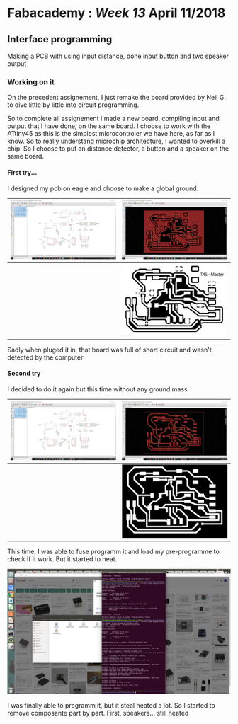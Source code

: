 # Fabacademy : *Week 13* **April 11/2018**

## Interface programming

Making a PCB with using input distance, oone input button and two speaker output

### Working on it

On the precedent assignement, I just remake the board provided by Neil G. to dive little by little into circuit programming.

So to complete all assignement I made a new board, compiling input and output that I have done, on the same board. I choose to work with the ATtiny45 as this is the simplest microcontroler we have here, as far as I know. So to really understand microchip architecture, I wanted to overkill a chip. So I choose to put an distance detector, a button and a speaker on the same board.

#### First try...

I designed my pcb on eagle and choose to make a global ground.

| ![design](assets\img\week13\eagleSchem.png) | ![board](assets\img\week13\eagleBoard0.png)  |
| --- | --- |
| | ![result](assets\img\week13\inputOutput.png) | ![pcb](assets\img\week13\t45masterV1.jpg) |

Sadly when pluged it in, that board was full of short circuit and wasn't detected by the computer

#### Second try

I decided to do it again but this time without any ground mass

| ![design](assets\img\week13\eagleSchem.png) | ![board](assets\img\week13\eagleBoard.png)  |
| --- | --- |
| | ![result](assets\img\week13\t45Master-v2.png) | ![pcb](assets\img\week13\20180424_102024.jpg) |

This time, I was able to fuse programm it and load my pre-programme to check if it work. But it started to heat.

![programming](assets\img\week13\screenFuse.png)

I was finally able to programm it, but it steal heated a lot. So I started to remove composante part by part. First, speakers... still heated
